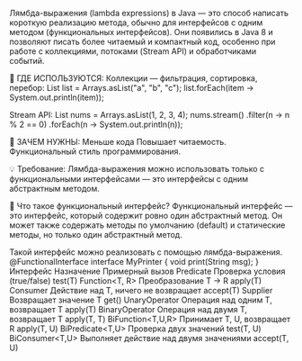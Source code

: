 Лямбда-выражения (lambda expressions) в Java — это способ написать короткую реализацию метода, обычно для интерфейсов с одним методом (функциональных интерфейсов). Они появились в Java 8 и позволяют писать более читаемый и компактный код, особенно при работе с коллекциями, потоками (Stream API) и обработчиками событий.

🔧 ГДЕ ИСПОЛЬЗУЮТСЯ: Коллекции — фильтрация, сортировка, перебор: List list = Arrays.asList("a", "b", "c"); list.forEach(item -> System.out.println(item));

Stream API: List nums = Arrays.asList(1, 2, 3, 4); nums.stream() .filter(n -> n % 2 == 0) .forEach(n -> System.out.println(n));

🎯 ЗАЧЕМ НУЖНЫ: Меньше кода Повышает читаемость. Функциональный стиль программирования.

💡 Требование: Лямбда-выражения можно использовать только с функциональными интерфейсами — это интерфейсы с одним абстрактным методом.

📌 Что такое функциональный интерфейс? Функциональный интерфейс — это интерфейс, который содержит ровно один абстрактный метод. Он может также содержать методы по умолчанию (default) и статические методы, но только один абстрактный метод.

Такой интерфейс можно реализовать с помощью лямбда-выражения. @FunctionalInterface interface MyPrinter { void print(String msg); } Интерфейс Назначение Примерный вызов Predicate Проверка условия (true/false) test(T) Function<T, R> Преобразование T → R apply(T) Consumer Действие над T, ничего не возвращает accept(T) Supplier Возвращает значение T get() UnaryOperator Операция над одним T, возвращает T apply(T) BinaryOperator Операция над двумя T, возвращает T apply(T, T) BiFunction<T,U,R> Принимает T, U, возвращает R apply(T, U) BiPredicate<T,U> Проверка двух значений test(T, U) BiConsumer<T,U> Выполняет действие над двумя значениями accept(T, U)